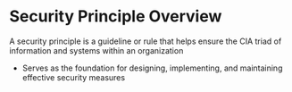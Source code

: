 # Security Principle Overview

A security principle is a guideline or rule that helps ensure the CIA triad of information and systems within an organization

* Serves as the foundation for designing, implementing, and maintaining effective security measures
